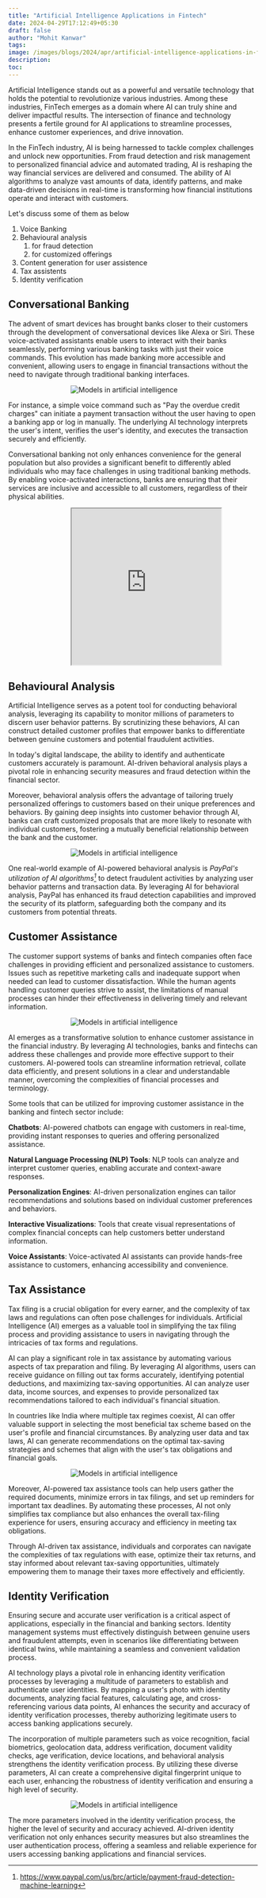 ```yaml
---
title: "Artificial Intelligence Applications in Fintech"
date: 2024-04-29T17:12:49+05:30
draft: false
author: "Mohit Kanwar"
tags:
image: /images/blogs/2024/apr/artificial-intelligence-applications-in-fintech/banner.gif
description:
toc:
---
```


Artificial Intelligence stands out as a powerful and versatile technology that holds the potential to revolutionize various industries. Among these industries, FinTech emerges as a domain where AI can truly shine and deliver impactful results. The intersection of finance and technology presents a fertile ground for AI applications to streamline processes, enhance customer experiences, and drive innovation.

In the FinTech industry, AI is being harnessed to tackle complex challenges and unlock new opportunities. From fraud detection and risk management to personalized financial advice and automated trading, AI is reshaping the way financial services are delivered and consumed. The ability of AI algorithms to analyze vast amounts of data, identify patterns, and make data-driven decisions in real-time is transforming how financial institutions operate and interact with customers.

Let's discuss some of them as below 

1. Voice Banking
1. Behavioural analysis
    1.  for fraud detection
    1.  for customized offerings
1. Content generation for user assistence
1. Tax assistents
1. Identity verification

## Conversational Banking

The advent of smart devices has brought banks closer to their customers through the development of conversational devices like Alexa or Siri. These voice-activated assistants enable users to interact with their banks seamlessly, performing various banking tasks with just their voice commands. This evolution has made banking more accessible and convenient, allowing users to engage in financial transactions without the need to navigate through traditional banking interfaces.

<picture>
     
   <img src="/images/blogs/2024/apr/artificial-intelligence-applications-in-fintech/conversational-banking.png" alt="Models in artificial intelligence" class="responsive-image" style="max-width: 50%;position: relative;left: 25%;">

</picture>

For instance, a simple voice command such as "Pay the overdue credit charges" can initiate a payment transaction without the user having to open a banking app or log in manually. The underlying AI technology interprets the user's intent, verifies the user's identity, and executes the transaction securely and efficiently.

Conversational banking not only enhances convenience for the general population but also provides a significant benefit to differently abled individuals who may face challenges in using traditional banking methods. By enabling voice-activated interactions, banks are ensuring that their services are inclusive and accessible to all customers, regardless of their physical abilities.

<iframe width="560" height="315" src="https://www.youtube.com/embed/PpSHoUfRsaA?si=dXs7sTdQ2OxXyTcF&amp;clip=UgkxvgIKR7f1i8Ra5zO_4uPFfEFJU9MMZG-P&amp;clipt=EMA-GODaAQ" title="YouTube video player" frameborder="2" allow="accelerometer; autoplay; clipboard-write; encrypted-media; gyroscope; picture-in-picture; web-share" referrerpolicy="strict-origin-when-cross-origin" allowfullscreen style="max-width: 60%;position: relative;left: 25%;"></iframe>



## Behavioural Analysis

Artificial Intelligence serves as a potent tool for conducting behavioral analysis, leveraging its capability to monitor millions of parameters to discern user behavior patterns. By scrutinizing these behaviors, AI can construct detailed customer profiles that empower banks to differentiate between genuine customers and potential fraudulent activities.

In today's digital landscape, the ability to identify and authenticate customers accurately is paramount. AI-driven behavioral analysis plays a pivotal role in enhancing security measures and fraud detection within the financial sector.

Moreover, behavioral analysis offers the advantage of tailoring truely personalized offerings to customers based on their unique preferences and behaviors. By gaining deep insights into customer behavior through AI, banks can craft customized proposals that are more likely to resonate with individual customers, fostering a mutually beneficial relationship between the bank and the customer.

<picture>
     
   <img src="/images/blogs/2024/apr/artificial-intelligence-applications-in-fintech/behaviour.png" alt="Models in artificial intelligence" class="responsive-image" style="max-width: 50%;position: relative;left: 25%;">

</picture>

One real-world example of AI-powered behavioral analysis is <cite>PayPal's utilization of AI algorithms[^1]</cite> to detect fraudulent activities by analyzing user behavior patterns and transaction data. By leveraging AI for behavioral analysis, PayPal has enhanced its fraud detection capabilities and improved the security of its platform, safeguarding both the company and its customers from potential threats.

 

[^1]: https://www.paypal.com/us/brc/article/payment-fraud-detection-machine-learning



## Customer Assistance

The customer support systems of banks and fintech companies often face challenges in providing efficient and personalized assistance to customers. Issues such as repetitive marketing calls and inadequate support when needed can lead to customer dissatisfaction. While the human agents handling customer queries strive to assist, the limitations of manual processes can hinder their effectiveness in delivering timely and relevant information.

<picture>
     
   <img src="/images/blogs/2024/apr/artificial-intelligence-applications-in-fintech/customer-assistance.png" alt="Models in artificial intelligence" class="responsive-image" style="max-width: 50%;position: relative;left: 25%;">

</picture>

AI emerges as a transformative solution to enhance customer assistance in the financial industry. By leveraging AI technologies, banks and fintechs can address these challenges and provide more effective support to their customers. AI-powered tools can streamline information retrieval, collate data efficiently, and present solutions in a clear and understandable manner, overcoming the complexities of financial processes and terminology.

Some tools that can be utilized for improving customer assistance in the banking and fintech sector include:

**Chatbots**: AI-powered chatbots can engage with customers in real-time, providing instant responses to queries and offering personalized assistance.

**Natural Language Processing (NLP) Tools**: NLP tools can analyze and interpret customer queries, enabling accurate and context-aware responses.

**Personalization Engines**: AI-driven personalization engines can tailor recommendations and solutions based on individual customer preferences and behaviors.

**Interactive Visualizations**: Tools that create visual representations of complex financial concepts can help customers better understand information.

**Voice Assistants**: Voice-activated AI assistants can provide hands-free assistance to customers, enhancing accessibility and convenience.


## Tax Assistance
Tax filing is a crucial obligation for every earner, and the complexity of tax laws and regulations can often pose challenges for individuals. Artificial Intelligence (AI) emerges as a valuable tool in simplifying the tax filing process and providing assistance to users in navigating through the intricacies of tax forms and regulations.

AI can play a significant role in tax assistance by automating various aspects of tax preparation and filing. By leveraging AI algorithms, users can receive guidance on filling out tax forms accurately, identifying potential deductions, and maximizing tax-saving opportunities. AI can analyze user data, income sources, and expenses to provide personalized tax recommendations tailored to each individual's financial situation.

In countries like India where multiple tax regimes coexist, AI can offer valuable support in selecting the most beneficial tax scheme based on the user's profile and financial circumstances. By analyzing user data and tax laws, AI can generate recommendations on the optimal tax-saving strategies and schemes that align with the user's tax obligations and financial goals.
<picture>
     
   <img src="/images/blogs/2024/apr/artificial-intelligence-applications-in-fintech/tax-assistance.png" alt="Models in artificial intelligence" class="responsive-image" style="max-width: 50%;position: relative;left: 25%;">

</picture>

Moreover, AI-powered tax assistance tools can help users gather the required documents, minimize errors in tax filings, and set up reminders for important tax deadlines. By automating these processes, AI not only simplifies tax compliance but also enhances the overall tax-filing experience for users, ensuring accuracy and efficiency in meeting tax obligations.

Through AI-driven tax assistance, individuals and corporates can navigate the complexities of tax regulations with ease, optimize their tax returns, and stay informed about relevant tax-saving opportunities, ultimately empowering them to manage their taxes more effectively and efficiently.

## Identity Verification
Ensuring secure and accurate user verification is a critical aspect of applications, especially in the financial and banking sectors. Identity management systems must effectively distinguish between genuine users and fraudulent attempts, even in scenarios like differentiating between identical twins, while maintaining a seamless and convenient validation process.

AI technology plays a pivotal role in enhancing identity verification processes by leveraging a multitude of parameters to establish and authenticate user identities. By mapping a user's photo with identity documents, analyzing facial features, calculating age, and cross-referencing various data points, AI enhances the security and accuracy of identity verification processes, thereby authorizing legitimate users to access banking applications securely.

The incorporation of multiple parameters such as voice recognition, facial biometrics, geolocation data, address verification, document validity checks, age verification, device locations, and behavioral analysis strengthens the identity verification process. By utilizing these diverse parameters, AI can create a comprehensive digital fingerprint unique to each user, enhancing the robustness of identity verification and ensuring a high level of security.
<picture>
     
   <img src="/images/blogs/2024/apr/artificial-intelligence-applications-in-fintech/identity.png" alt="Models in artificial intelligence" class="responsive-image" style="max-width: 50%;position: relative;left: 25%;">

</picture>

The more parameters involved in the identity verification process, the higher the level of security and accuracy achieved. AI-driven identity verification not only enhances security measures but also streamlines the user authentication process, offering a seamless and reliable experience for users accessing banking applications and financial services.
